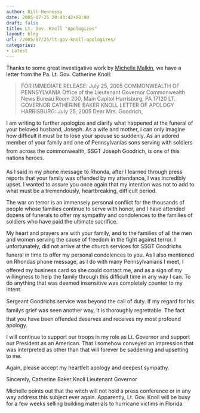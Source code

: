 ```yaml
---
author: Bill Hennessy
date: 2005-07-25 20:43:42+00:00
draft: false
title: Lt. Gov. Knoll "Apologizes"
layout: blog
url: /2005/07/25/lt-gov-knoll-apologizes/
categories:
- Latest
---
```


Thanks to some great investigative work by [Michelle Malkin](https://michellemalkin.com/archives/003100.htm), we have a letter from the Pa. Lt. Gov. Catherine Knoll:



> FOR IMMEDIATE RELEASE: July 25, 2005 COMMONWEALTH OF PENNSYLVANIA Office of the Lieutenant Governor Commonwealth News Bureau Room 200, Main Capitol Harrisburg, PA 17120 LT. GOVERNOR CATHERINE BAKER KNOLL LETTER OF APOLOGY HARRISBURG: July 25, 2005
Dear Mrs. Goodrich,

I am writing to further apologize and clarify what happened at the funeral of your beloved husband, Joseph. As a wife and mother, I can only imagine how difficult it must be to lose your spouse so suddenly. As an adored member of your family and one of Pennsylvanias sons serving with soldiers from across the commonwealth, SSGT Joseph Goodrich, is one of this nations heroes.

As I said in my phone message to Rhonda, after I learned through press reports that your family was offended by my attendance, I was incredibly upset. I wanted to assure you once again that my intention was not to add to what must be a tremendously, heartbreaking, difficult period.

The war on terror is an immensely personal conflict for the thousands of people whose families continue to serve with honor, and I have attended dozens of funerals to offer my sympathy and condolences to the families of soldiers who have paid the ultimate sacrifice.

My heart and prayers are with your family, and to the families of all the men and women serving the cause of freedom in the fight against terror. I unfortunately, did not arrive at the church services for SSGT Goodrichs funeral in time to offer my personal condolences to you. As I also mentioned on Rhondas phone message, as I do with many Pennsylvanians I meet, I offered my business card so she could contact me, and as a sign of my willingness to help the family through this difficult time in any way I can. To do anything that was deemed insensitive was completely counter to my intent.

Sergeant Goodrichs service was beyond the call of duty. If my regard for his familys grief was seen another way, it is thoroughly regrettable. The fact that you have been offended deserves and receives my most profound apology.

I will continue to support our troops in my role as Lt. Governor and support our President as an American. That I somehow conveyed an impression that was interpreted as other than that will forever be saddening and upsetting to me.

Again, please accept my heartfelt apology and deepest sympathy.

Sincerely,
Catherine Baker Knoll
Lieutenant Governor



Michelle points out that the witch will not hold a press conference or in any way address this subject ever again.  Apparently, Lt. Gov. Knoll will be busy for a few weeks selling building materials to hurricane victims in Florida.
